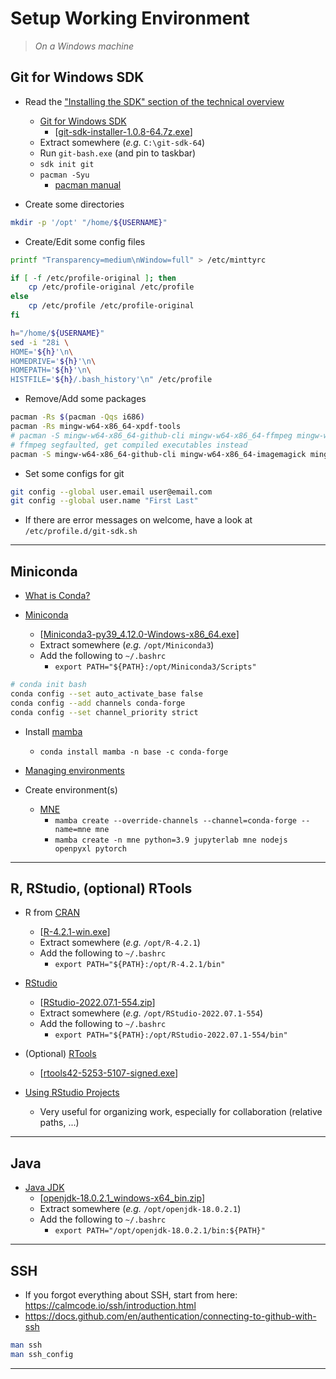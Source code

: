 # Setup Working Environment

> _On a Windows machine_

## Git for Windows SDK

- Read the ["Installing the SDK" section of the technical overview](https://github.com/git-for-windows/git/wiki/Technical-overview#installing-the-sdk)
  - [Git for Windows SDK](https://github.com/git-for-windows/build-extra/releases)
    - [[git-sdk-installer-1.0.8-64.7z.exe](https://github.com/git-for-windows/build-extra/releases/download/git-sdk-1.0.8/git-sdk-installer-1.0.8-64.7z.exe)]
  - Extract somewhere (_e.g._ `C:\git-sdk-64`)
  - Run `git-bash.exe` (and pin to taskbar)
  - `sdk init git`
  - `pacman -Syu`
    - [pacman manual](https://archlinux.org/pacman/pacman.8.html)

- Create some directories

```bash
mkdir -p '/opt' "/home/${USERNAME}"
```

- Create/Edit some config files

```bash
printf "Transparency=medium\nWindow=full" > /etc/minttyrc

if [ -f /etc/profile-original ]; then
	cp /etc/profile-original /etc/profile
else
	cp /etc/profile /etc/profile-original
fi

h="/home/${USERNAME}"
sed -i "28i \
HOME='${h}'\n\
HOMEDRIVE='${h}'\n\
HOMEPATH='${h}'\n\
HISTFILE='${h}/.bash_history'\n" /etc/profile
```

- Remove/Add some packages

```bash
pacman -Rs $(pacman -Qqs i686)
pacman -Rs mingw-w64-x86_64-xpdf-tools
# pacman -S mingw-w64-x86_64-github-cli mingw-w64-x86_64-ffmpeg mingw-w64-x86_64-imagemagick mingw-w64-x86_64-pngquant mingw-w64-x86_64-poppler tree
# ffmpeg segfaulted, get compiled executables instead
pacman -S mingw-w64-x86_64-github-cli mingw-w64-x86_64-imagemagick mingw-w64-x86_64-pngquant mingw-w64-x86_64-poppler tree
```

- Set some configs for git

```bash
git config --global user.email user@email.com
git config --global user.name "First Last"
```

- If there are error messages on welcome, have a look at `/etc/profile.d/git-sdk.sh`

---

## Miniconda

- [What is Conda?](https://conda.io/projects/conda/en/latest/index.html)

- [Miniconda](https://docs.conda.io/en/latest/miniconda.html)
  - [[Miniconda3-py39_4.12.0-Windows-x86_64.exe](https://repo.anaconda.com/miniconda/Miniconda3-py39_4.12.0-Windows-x86_64.exe)]
  - Extract somewhere (_e.g._ `/opt/Miniconda3`)
  - Add the following to `~/.bashrc`
    - `export PATH="${PATH}:/opt/Miniconda3/Scripts"`

```bash
# conda init bash
conda config --set auto_activate_base false
conda config --add channels conda-forge
conda config --set channel_priority strict
```

- Install [mamba](https://github.com/mamba-org/mamba)
  - `conda install mamba -n base -c conda-forge`

- [Managing environments](https://docs.conda.io/projects/conda/en/latest/user-guide/tasks/manage-environments.html)

- Create environment(s)
  - [MNE](https://mne.tools/stable/install/index.html)
    - `mamba create --override-channels --channel=conda-forge --name=mne mne`
    - `mamba create -n mne python=3.9 jupyterlab mne nodejs openpyxl pytorch`

---

## R, RStudio, (optional) RTools

- R from [CRAN](https://cran.r-project.org/index.html)
  - [[R-4.2.1-win.exe](https://cran.r-project.org/bin/windows/base/R-4.2.1-win.exe)]
  - Extract somewhere (_e.g._ `/opt/R-4.2.1`)
  - Add the following to `~/.bashrc`
    - `export PATH="${PATH}:/opt/R-4.2.1/bin"`

- [RStudio](https://www.rstudio.com/products/rstudio/download/)
  - [[RStudio-2022.07.1-554.zip](https://download1.rstudio.org/desktop/windows/RStudio-2022.07.1-554.zip)]
  - Extract somewhere (_e.g._ `/opt/RStudio-2022.07.1-554`)
  - Add the following to `~/.bashrc`
    - `export PATH="${PATH}:/opt/RStudio-2022.07.1-554/bin"`

- (Optional) [RTools](https://cran.r-project.org/bin/windows/Rtools/)
  - [[rtools42-5253-5107-signed.exe](https://cran.r-project.org/bin/windows/Rtools/rtools42/files/rtools42-5253-5107-signed.exe)]

- [Using RStudio Projects](https://support.rstudio.com/hc/en-us/articles/200526207-Using-Projects)
  - Very useful for organizing work, especially for collaboration (relative paths, ...)

---

## Java

- [Java JDK](https://jdk.java.net/)
  - [[openjdk-18.0.2.1_windows-x64_bin.zip](https://download.java.net/java/GA/jdk18.0.2.1/db379da656dc47308e138f21b33976fa/1/GPL/openjdk-18.0.2.1_windows-x64_bin.zip)]
  - Extract somewhere (_e.g._ `/opt/openjdk-18.0.2.1`)
  - Add the following to `~/.bashrc`
    - `export PATH="/opt/openjdk-18.0.2.1/bin:${PATH}"`

---

## SSH

- If you forgot everything about SSH, start from here: https://calmcode.io/ssh/introduction.html
- https://docs.github.com/en/authentication/connecting-to-github-with-ssh

```bash
man ssh
man ssh_config
```

---


